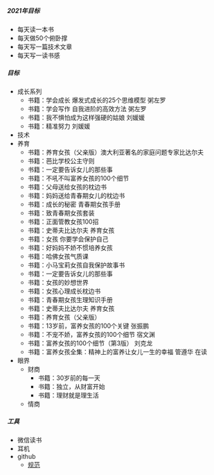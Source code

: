 ##### 2021年目标
- 每天读一本书
- 每天做50个俯卧撑
- 每天写一篇技术文章
- 每天写一读书感


##### 目标
- 成长系列
  - 书籍：学会成长 爆发式成长的25个思维模型 粥左罗
  - 书籍：学会写作 自我进阶的高效方法 粥左罗
  - 书籍：我不惧怕成为这样强硬的姑娘 刘媛媛
  - 书籍：精准努力 刘媛媛
- 技术
- 养育
  - 书籍：养育女孩（父亲版）澳大利亚著名的家庭问题专家比达尔夫
  - 书籍：芭比学校公主守则
  - 书籍：一定要告诉女儿的那些事
  - 书籍：不吼不叫富养女孩的100个细节
  - 书籍：父母送给女孩的枕边书
  - 书籍：妈妈送给青春期女儿的枕边书
  - 书籍：成长的秘密 青春期女孩手册
  - 书籍：致青春期女孩套装
  - 书籍：正面管教女孩100招
  - 书籍：史蒂夫比达尔夫 养育女孩
  - 书籍：女孩 你要学会保护自己
  - 书籍：好妈妈不娇不惯培养女孩
  - 书籍：哈佛女孩气质课
  - 书籍：小马宝莉女孩自我保护故事书
  - 书籍：一定要告诉女儿的那些事
  - 书籍：女孩的妙想世界
  - 书籍：女孩心理成长枕边书
  - 书籍：青春期女孩生理知识手册
  - 书籍：史蒂夫比达尔夫 养育女孩
  - 书籍：养育女孩（父亲版）
  - 书籍：13岁前，富养女孩的100个关键 张振鹏
  - 书籍：不宠不娇，富养女孩的100个细节 宿文渊
  - 书籍：富养女孩的100个细节（第3版） 刘克龙
  - 书籍：富养女孩全集：精神上的富养让女儿一生的幸福 管遵华 在读
- 眼界
  - 财商
    - 书籍：30岁前的每一天
    - 书籍：独立，从财富开始
    - 书籍：理财就是理生活
  - 情商

##### 工具
- 微信读书
- 耳机
- github
  - [规范](https://github.com/ruanyf/document-style-guide)
